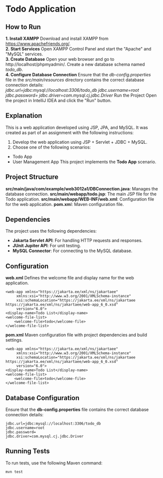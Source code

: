 ﻿# Todo Application

## How to Run

**1. Install XAMPP** 
Download and install XAMPP from https://www.apachefriends.org/.  
**2. Start Services** 
Open XAMPP Control Panel and start the "Apache" and "MySQL" services.  
**3. Create Database** 
Open your web browser and go to http://localhost/phpmyadmin/. Create a new database schema named *todo_db*.  
**4. Configure Database Connection** 
Ensure that the *db-config.properties* file in the *src/main/resources* directory contains the correct database connection details:  
*jdbc.url=jdbc:mysql://localhost:3306/todo_db
jdbc.username=root
jdbc.password=
jdbc.driver=com.mysql.cj.jdbc.Driver*
Run the Project Open the project in IntelliJ IDEA and click the "Run" button.  

## Explanation

This is a web application developed using JSP, JPA, and MySQL. It was created as part of an assignment with the following instructions:  

 1. Develop the web application using JSP + Servlet + JDBC + MySQL.
 2. Choose one of the following scenarios:
 - Todo App
 - User Management App
This project implements the **Todo App** scenario.  

## Project Structure

**src/main/java/com/example/web3012a1/DBConnection.java**: Manages the database connection.
**src/main/webapp/todo.jsp**: The main JSP file for the Todo application.
**src/main/webapp/WEB-INF/web.xml**: Configuration file for the web application.
**pom.xm**l: Maven configuration file.

## Dependencies

The project uses the following dependencies:  

 - **Jakarta Servlet API**: For handling HTTP requests and responses.
 - **JUnit Jupiter API**: For unit testing.
 - **MySQL Connector**: For connecting to the MySQL database.

## Configuration

**web.xml**
Defines the welcome file and display name for the web application.

    <web-app xmlns="https://jakarta.ee/xml/ns/jakartaee"
         xmlns:xsi="http://www.w3.org/2001/XMLSchema-instance"
         xsi:schemaLocation="https://jakarta.ee/xml/ns/jakartaee https://jakarta.ee/xml/ns/jakartaee/web-app_6_0.xsd"
         version="6.0">
    <display-name>Todo List</display-name>
    <welcome-file-list>
        <welcome-file>todo</welcome-file>
    </welcome-file-list>
</web-app>

**pom.xml**
Maven configuration file with project dependencies and build settings.

    <web-app xmlns="https://jakarta.ee/xml/ns/jakartaee"
         xmlns:xsi="http://www.w3.org/2001/XMLSchema-instance"
         xsi:schemaLocation="https://jakarta.ee/xml/ns/jakartaee https://jakarta.ee/xml/ns/jakartaee/web-app_6_0.xsd"
         version="6.0">
    <display-name>Todo List</display-name>
    <welcome-file-list>
        <welcome-file>todo</welcome-file>
    </welcome-file-list>
</web-app>

## Database Configuration

Ensure that the **db-config.properties** file contains the correct database connection details:

    jdbc.url=jdbc:mysql://localhost:3306/todo_db
    jdbc.username=root
    jdbc.password=
    jdbc.driver=com.mysql.cj.jdbc.Driver

## Running Tests

To run tests, use the following Maven command:

    mvn test




